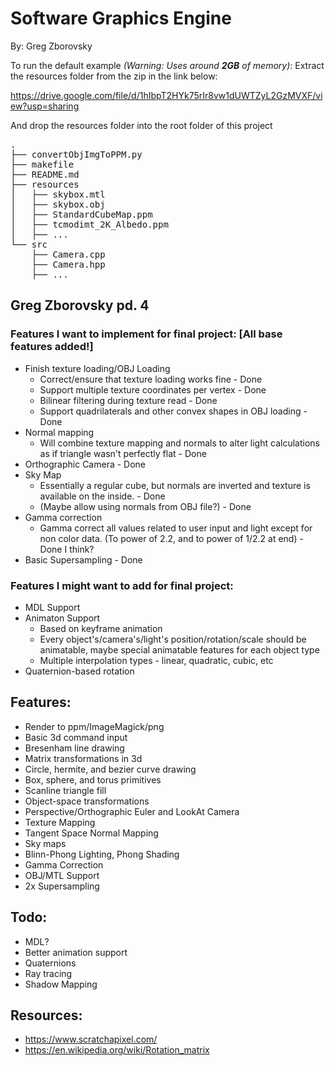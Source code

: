 # Software Graphics Engine
By: Greg Zborovsky

To run the default example *(Warning: Uses around **2GB** of memory)*:
Extract the resources folder from the zip in the link below:

https://drive.google.com/file/d/1hIbpT2HYk75rIr8vw1dUWTZyL2GzMVXF/view?usp=sharing

And drop the resources folder into the root folder of this project
<pre>
.
├── convertObjImgToPPM.py
├── makefile
├── README.md
├── resources
│   ├── skybox.mtl
│   ├── skybox.obj
│   ├── StandardCubeMap.ppm
│   ├── tcmodimt_2K_Albedo.ppm
│   ├── ...
└── src
    ├── Camera.cpp
    ├── Camera.hpp
    ├── ...
</pre>

## Greg Zborovsky pd. 4
### Features I want to implement for final project: [All base features added!]
* Finish texture loading/OBJ Loading
  * Correct/ensure that texture loading works fine - Done
  * Support multiple texture coordinates per vertex - Done
  * Bilinear filtering during texture read  - Done
  * Support quadrilaterals and other convex shapes in OBJ loading - Done
* Normal mapping
  * Will combine texture mapping and normals to alter light calculations as if triangle wasn't perfectly flat - Done
* Orthographic Camera - Done
* Sky Map
  * Essentially a regular cube, but normals are inverted and texture is available on the inside. - Done
  * (Maybe allow using normals from OBJ file?) - Done
* Gamma correction
  * Gamma correct all values related to user input and light except for non color data. (To power of 2.2, and to power of 1/2.2 at end) - Done I think?
* Basic Supersampling - Done

### Features I might want to add for final project:
* MDL Support
* Animaton Support
  * Based on keyframe animation
  * Every object's/camera's/light's position/rotation/scale should be animatable, maybe special animatable features for each object type
  * Multiple interpolation types - linear, quadratic, cubic, etc
* Quaternion-based rotation

## Features:
* Render to ppm/ImageMagick/png
* Basic 3d command input
* Bresenham line drawing
* Matrix transformations in 3d
* Circle, hermite, and bezier curve drawing
* Box, sphere, and torus primitives
* Scanline triangle fill
* Object-space transformations
* Perspective/Orthographic Euler and LookAt Camera
* Texture Mapping
* Tangent Space Normal Mapping
* Sky maps
* Blinn-Phong Lighting, Phong Shading
* Gamma Correction
* OBJ/MTL Support
* 2x Supersampling

## Todo:
* MDL?
* Better animation support
* Quaternions
* Ray tracing
* Shadow Mapping

## Resources:
* https://www.scratchapixel.com/
* https://en.wikipedia.org/wiki/Rotation_matrix
